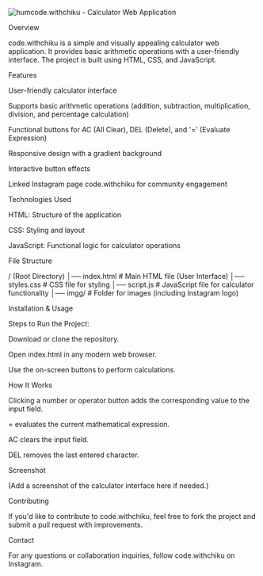 ![hum](https://github.com/user-attachments/assets/997901da-6e10-43a7-a492-5dc559975e41)code.withchiku - Calculator Web Application

Overview

code.withchiku is a simple and visually appealing calculator web application. It provides basic arithmetic operations with a user-friendly interface. The project is built using HTML, CSS, and JavaScript.

Features

User-friendly calculator interface

Supports basic arithmetic operations (addition, subtraction, multiplication, division, and percentage calculation)

Functional buttons for AC (All Clear), DEL (Delete), and '=' (Evaluate Expression)

Responsive design with a gradient background

Interactive button effects

Linked Instagram page code.withchiku for community engagement

Technologies Used

HTML: Structure of the application

CSS: Styling and layout

JavaScript: Functional logic for calculator operations

File Structure

/ (Root Directory)
│── index.html       # Main HTML file (User Interface)
│── styles.css       # CSS file for styling
│── script.js        # JavaScript file for calculator functionality
│── imgg/           # Folder for images (including Instagram logo)

Installation & Usage

Steps to Run the Project:

Download or clone the repository.

Open index.html in any modern web browser.

Use the on-screen buttons to perform calculations.

How It Works

Clicking a number or operator button adds the corresponding value to the input field.

= evaluates the current mathematical expression.

AC clears the input field.

DEL removes the last entered character.

Screenshot

(Add a screenshot of the calculator interface here if needed.)

Contributing

If you'd like to contribute to code.withchiku, feel free to fork the project and submit a pull request with improvements.

Contact

For any questions or collaboration inquiries, follow code.withchiku on Instagram.

